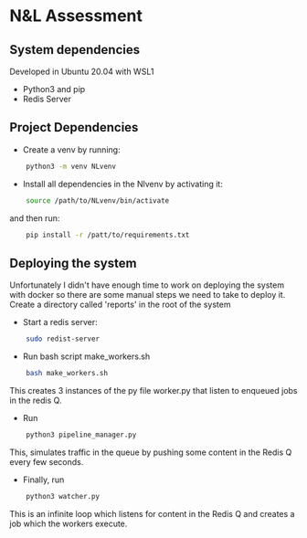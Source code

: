 # N&L Assessment

## System dependencies
Developed in Ubuntu 20.04 with WSL1
- Python3 and pip
- Redis Server

## Project Dependencies
- Create a venv by running:
```sh
    python3 -m venv NLvenv
```
- Install all dependencies in the Nlvenv by activating it:
```sh
    source /path/to/NLvenv/bin/activate
```
and then run:
```sh
    pip install -r /patt/to/requirements.txt
```

## Deploying the system
Unfortunately I didn't have enough time to work on deploying the system with docker so there are some manual steps we need to take to deploy it.
Create a directory called 'reports' in the root of the system
- Start a redis server:
```sh
    sudo redist-server
```
- Run bash script make_workers.sh
```sh
    bash make_workers.sh
```
This creates 3 instances of the py file worker.py that listen to enqueued jobs in the redis Q.
- Run
```sh
    python3 pipeline_manager.py
```
This, simulates traffic in the queue by pushing some content in the Redis Q every few seconds.
- Finally, run
```sh
    python3 watcher.py
```
This is an infinite loop which listens for content in the Redis Q and creates a job which the workers execute.
